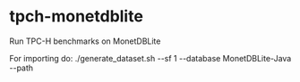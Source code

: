 # tpch-monetdblite
Run TPC-H benchmarks on MonetDBLite

For importing do:
./generate_dataset.sh --sf 1 --database MonetDBLite-Java --path <Absolute path of MonetDBLite-Java database farm>

